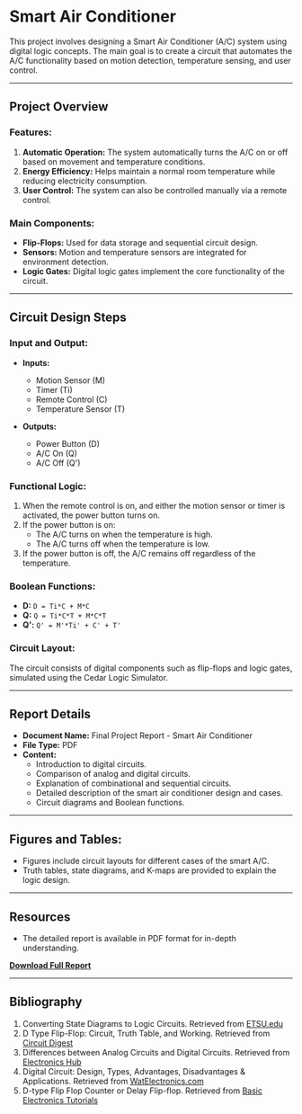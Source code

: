 # Smart Air Conditioner

This project involves designing a Smart Air Conditioner (A/C) system using digital logic concepts. The main goal is to create a circuit that automates the A/C functionality based on motion detection, temperature sensing, and user control.

---

## Project Overview

### Features:
1. **Automatic Operation:** The system automatically turns the A/C on or off based on movement and temperature conditions.
2. **Energy Efficiency:** Helps maintain a normal room temperature while reducing electricity consumption.
3. **User Control:** The system can also be controlled manually via a remote control.

### Main Components:
- **Flip-Flops:** Used for data storage and sequential circuit design.
- **Sensors:** Motion and temperature sensors are integrated for environment detection.
- **Logic Gates:** Digital logic gates implement the core functionality of the circuit.

---

## Circuit Design Steps

### Input and Output:
- **Inputs:**
  - Motion Sensor (M)
  - Timer (Ti)
  - Remote Control (C)
  - Temperature Sensor (T)

- **Outputs:**
  - Power Button (D)
  - A/C On (Q)
  - A/C Off (Q')

### Functional Logic:
1. When the remote control is on, and either the motion sensor or timer is activated, the power button turns on.
2. If the power button is on:
   - The A/C turns on when the temperature is high.
   - The A/C turns off when the temperature is low.
3. If the power button is off, the A/C remains off regardless of the temperature.

### Boolean Functions:
- **D:** `D = Ti*C + M*C`
- **Q:** `Q = Ti*C*T + M*C*T`
- **Q':** `Q' = M'*Ti' + C' + T'`

### Circuit Layout:
The circuit consists of digital components such as flip-flops and logic gates, simulated using the Cedar Logic Simulator.

---

## Report Details

- **Document Name:** Final Project Report - Smart Air Conditioner
- **File Type:** PDF
- **Content:**
  - Introduction to digital circuits.
  - Comparison of analog and digital circuits.
  - Explanation of combinational and sequential circuits.
  - Detailed description of the smart air conditioner design and cases.
  - Circuit diagrams and Boolean functions.

---

## Figures and Tables:
- Figures include circuit layouts for different cases of the smart A/C.
- Truth tables, state diagrams, and K-maps are provided to explain the logic design.

---

## Resources
- The detailed report is available in PDF format for in-depth understanding.

**[Download Full Report](Final_Project_Report_Smart_AC.pdf)**

---

## Bibliography
1. Converting State Diagrams to Logic Circuits. Retrieved from [ETSU.edu](https://faculty.etsu.edu/tarnoff/ntes2150/statemac/statemac.htm)
2. D Type Flip-Flop: Circuit, Truth Table, and Working. Retrieved from [Circuit Digest](https://circuitdigest.com/electronic-circuits/d-flip-flops)
3. Differences between Analog Circuits and Digital Circuits. Retrieved from [Electronics Hub](https://www.electronicshub.org/analog-circuits-and-digital-circuits/)
4. Digital Circuit: Design, Types, Advantages, Disadvantages & Applications. Retrieved from [WatElectronics.com](https://www.watelectronics.com/what-is-a-digital-circuit-design-types-its-applications/)
5. D-type Flip Flop Counter or Delay Flip-flop. Retrieved from [Basic Electronics Tutorials](https://www.electronics-tutorials.ws/sequential/seq_4.html)

